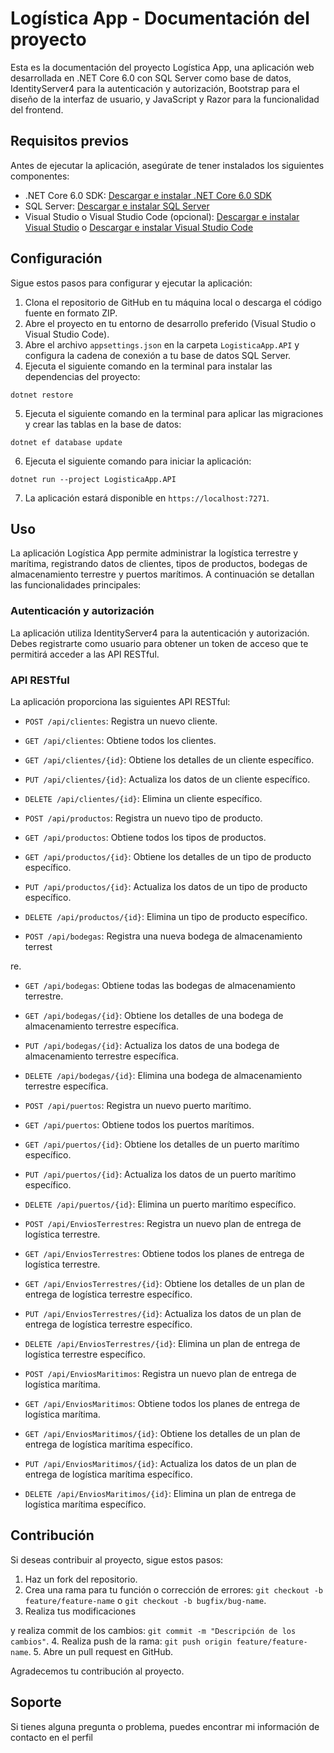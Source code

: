 # Logística App - Documentación del proyecto

Esta es la documentación del proyecto Logística App, una aplicación web desarrollada en .NET Core 6.0 con SQL Server como base de datos, IdentityServer4 para la autenticación y autorización, Bootstrap para el diseño de la interfaz de usuario, y JavaScript y Razor para la funcionalidad del frontend.

## Requisitos previos

Antes de ejecutar la aplicación, asegúrate de tener instalados los siguientes componentes:

- .NET Core 6.0 SDK: [Descargar e instalar .NET Core 6.0 SDK](https://dotnet.microsoft.com/download/dotnet/6.0)
- SQL Server: [Descargar e instalar SQL Server](https://www.microsoft.com/es-es/sql-server/sql-server-downloads)
- Visual Studio o Visual Studio Code (opcional): [Descargar e instalar Visual Studio](https://visualstudio.microsoft.com/es/downloads/) o [Descargar e instalar Visual Studio Code](https://code.visualstudio.com/download)

## Configuración

Sigue estos pasos para configurar y ejecutar la aplicación:

1. Clona el repositorio de GitHub en tu máquina local o descarga el código fuente en formato ZIP.
2. Abre el proyecto en tu entorno de desarrollo preferido (Visual Studio o Visual Studio Code).
3. Abre el archivo `appsettings.json` en la carpeta `LogisticaApp.API` y configura la cadena de conexión a tu base de datos SQL Server.
4. Ejecuta el siguiente comando en la terminal para instalar las dependencias del proyecto:

```shell
dotnet restore
```

5. Ejecuta el siguiente comando en la terminal para aplicar las migraciones y crear las tablas en la base de datos:

```shell
dotnet ef database update
```

6. Ejecuta el siguiente comando para iniciar la aplicación:

```shell
dotnet run --project LogisticaApp.API
```

7. La aplicación estará disponible en `https://localhost:7271`.

## Uso

La aplicación Logística App permite administrar la logística terrestre y marítima, registrando datos de clientes, tipos de productos, bodegas de almacenamiento terrestre y puertos marítimos. A continuación se detallan las funcionalidades principales:

### Autenticación y autorización

La aplicación utiliza IdentityServer4 para la autenticación y autorización. Debes registrarte como usuario para obtener un token de acceso que te permitirá acceder a las API RESTful.

### API RESTful

La aplicación proporciona las siguientes API RESTful:

- `POST /api/clientes`: Registra un nuevo cliente.
- `GET /api/clientes`: Obtiene todos los clientes.
- `GET /api/clientes/{id}`: Obtiene los detalles de un cliente específico.
- `PUT /api/clientes/{id}`: Actualiza los datos de un cliente específico.
- `DELETE /api/clientes/{id}`: Elimina un cliente específico.

- `POST /api/productos`: Registra un nuevo tipo de producto.
- `GET /api/productos`: Obtiene todos los tipos de productos.
- `GET /api/productos/{id}`: Obtiene los detalles de un tipo de producto específico.
- `PUT /api/productos/{id}`: Actualiza los datos de un tipo de producto específico.
- `DELETE /api/productos/{id}`: Elimina un tipo de producto específico.

- `POST /api/bodegas`: Registra una nueva bodega de almacenamiento terrest

re.
- `GET /api/bodegas`: Obtiene todas las bodegas de almacenamiento terrestre.
- `GET /api/bodegas/{id}`: Obtiene los detalles de una bodega de almacenamiento terrestre específica.
- `PUT /api/bodegas/{id}`: Actualiza los datos de una bodega de almacenamiento terrestre específica.
- `DELETE /api/bodegas/{id}`: Elimina una bodega de almacenamiento terrestre específica.

- `POST /api/puertos`: Registra un nuevo puerto marítimo.
- `GET /api/puertos`: Obtiene todos los puertos marítimos.
- `GET /api/puertos/{id}`: Obtiene los detalles de un puerto marítimo específico.
- `PUT /api/puertos/{id}`: Actualiza los datos de un puerto marítimo específico.
- `DELETE /api/puertos/{id}`: Elimina un puerto marítimo específico.

- `POST /api/EnviosTerrestres`: Registra un nuevo plan de entrega de logística terrestre.
- `GET /api/EnviosTerrestres`: Obtiene todos los planes de entrega de logística terrestre.
- `GET /api/EnviosTerrestres/{id}`: Obtiene los detalles de un plan de entrega de logística terrestre específico.
- `PUT /api/EnviosTerrestres/{id}`: Actualiza los datos de un plan de entrega de logística terrestre específico.
- `DELETE /api/EnviosTerrestres/{id}`: Elimina un plan de entrega de logística terrestre específico.

- `POST /api/EnviosMaritimos`: Registra un nuevo plan de entrega de logística marítima.
- `GET /api/EnviosMaritimos`: Obtiene todos los planes de entrega de logística marítima.
- `GET /api/EnviosMaritimos/{id}`: Obtiene los detalles de un plan de entrega de logística marítima específico.
- `PUT /api/EnviosMaritimos/{id}`: Actualiza los datos de un plan de entrega de logística marítima específico.
- `DELETE /api/EnviosMaritimos/{id}`: Elimina un plan de entrega de logística marítima específico.


## Contribución

Si deseas contribuir al proyecto, sigue estos pasos:

1. Haz un fork del repositorio.
2. Crea una rama para tu función o corrección de errores: `git checkout -b feature/feature-name` o `git checkout -b bugfix/bug-name`.
3. Realiza tus modificaciones

 y realiza commit de los cambios: `git commit -m "Descripción de los cambios"`.
4. Realiza push de la rama: `git push origin feature/feature-name`.
5. Abre un pull request en GitHub.

Agradecemos tu contribución al proyecto.

## Soporte

Si tienes alguna pregunta o problema, puedes encontrar mi información de contacto en el perfil
